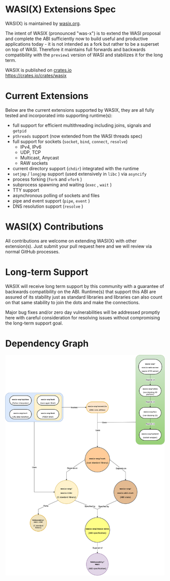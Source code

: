 # WASI(X) Extensions Spec

WASI(X) is maintained by [wasix.org](https://wasix.org).

The intent of WASIX (pronounced "was-x") is to extend the WASI proposal and
complete the ABI sufficiently now to build useful and productive applications
today - it is not intended as a fork but rather to be a superset on top of WASI.
Therefore it maintains full forwards and backwards compatibility with the `preview1`
version of WASI and stabilizes it for the long term.

WASIX is published on [crates.io](https://crates.io)  
https://crates.io/crates/wasix

# Current Extensions

Below are the current extensions supported by WASIX, they are all fully tested and
incorporated into supporting runtime(s):

- full support for efficient multithreading including joins, signals
  and `getpid`
- `pthreads` support (now extended from the WASI threads spec)
- full support for sockets (`socket`, `bind`, `connect`, `resolve`)
    - IPv4, IPv6
    - UDP, TCP
    - Multicast, Anycast
    - RAW sockets
- current directory support (`chdir`) integrated with the runtime
- `setjmp` / `longjmp` support (used extensively in `libc` ) via `asyncify`
- process forking (`fork` and `vfork` )
- subprocess spawning and waiting (`exec` , `wait` )
- TTY support
- asynchronous polling of sockets and files
- pipe and event support (`pipe`, `event` )
- DNS resolution support (`resolve` )

# WASI(X) Contributions

All contributions are welcome on extending WASI(X) with other extension(s). Just submit your pull request
here and we will review via normal GitHub processes.

# Long-term Support

WASIX will receive long term support by this community with a guarantee of backwards compatibility on the ABI.
Runtime(s) that support this ABI are assured of its stability just as standard libraries and libraries can
also count on that same stability to join the dots and make the connections.

Major bug fixes and/or zero day vulnerabilities will be addressed promptly here with careful consideration for
resolving issues without compromising the long-term support goal.

# Dependency Graph

![Dependencieis](WASIX-dependencies.png)
